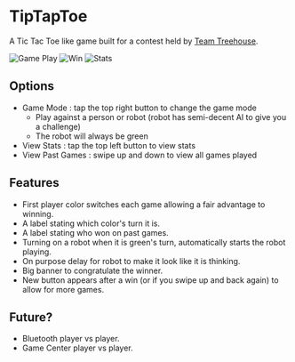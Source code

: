 TipTapToe
=========

A Tic Tac Toe like game built for a contest held by [Team Treehouse](https://teamtreehouse.com/).

![Game Play](https://copy.com/fy3CYLuhsiNbM7ew) ![Win](https://copy.com/PkrDC6GU9wyYBwDE) ![Stats](https://copy.com/aiAdD1WumV4Elf2H)

## Options

- Game Mode : tap the top right button to change the game mode
  - Play against a person or robot (robot has semi-decent AI to give you a challenge)
  - The robot will always be green
- View Stats : tap the top left button to view stats
- View Past Games : swipe up and down to view all games played

## Features

- First player color switches each game allowing a fair advantage to winning.
- A label stating which color's turn it is.
- A label stating who won on past games.
- Turning on a robot when it is green's turn, automatically starts the robot playing.
- On purpose delay for robot to make it look like it is thinking.
- Big banner to congratulate the winner.
- New button appears after a win (or if you swipe up and back again) to allow for more games.

## Future?

- Bluetooth player vs player.
- Game Center player vs player.
